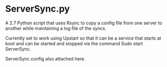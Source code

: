 # ServerSync.py

A 2.7 Python script that uses Rsync to copy a config file from one server to another while maintaining a log file of the syncs.

Currently set to work using Upstart so that it can be a service that starts at boot and can be started and stopped via the command Sudo start ServerSync. 

ServerSync.config also attached here. 
